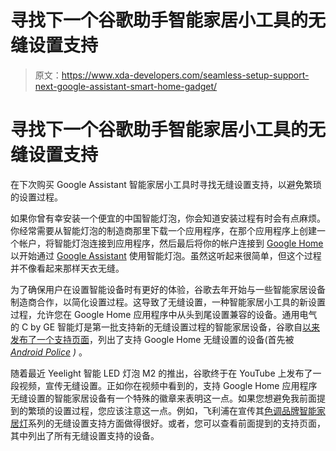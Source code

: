 # 寻找下一个谷歌助手智能家居小工具的无缝设置支持

> 原文：<https://www.xda-developers.com/seamless-setup-support-next-google-assistant-smart-home-gadget/>

# 寻找下一个谷歌助手智能家居小工具的无缝设置支持

在下次购买 Google Assistant 智能家居小工具时寻找无缝设置支持，以避免繁琐的设置过程。

如果你曾有幸安装一个便宜的中国智能灯泡，你会知道安装过程有时会有点麻烦。你经常需要从智能灯泡的制造商那里下载一个应用程序，在那个应用程序上创建一个帐户，将智能灯泡连接到应用程序，然后最后将你的帐户连接到 [Google Home](https://www.xda-developers.com/tag/google-home/) 以开始通过 [Google Assistant](https://www.xda-developers.com/tag/google-assistant-app-t/) 使用智能灯泡。虽然这听起来很简单，但这个过程并不像看起来那样天衣无缝。

为了确保用户在设置智能设备时有更好的体验，谷歌去年开始与一些智能家居设备制造商合作，以简化设置过程。这导致了无缝设置，一种智能家居小工具的新设置过程，允许您在 Google Home 应用程序中从头到尾设置兼容的设备。通用电气的 C by GE 智能灯是第一批支持新的无缝设置过程的智能家居设备，谷歌自[以来发布了一个支持页面](https://support.google.com/googlenest/answer/9367121?hl=en)，列出了支持 Google Home 无缝设置的设备(首先被 *[Android Police](https://www.androidpolice.com/2019/10/17/google-home-app-now-has-seamless-setup-for-more-smart-lights/) )* 。

随着最近 Yeelight 智能 LED 灯泡 M2 的推出，谷歌终于在 YouTube 上发布了一段视频，宣传无缝设置。正如你在视频中看到的，支持 Google Home 应用程序无缝设置的智能家居设备有一个特殊的徽章来表明这一点。如果您想避免我前面提到的繁琐的设置过程，您应该注意这一点。例如，飞利浦在宣传其[色调品牌智能家居灯](https://www.amazon.com/s?k=philips+hue&tag=xda-kahisq3-20&ascsubtag=UUxdaUeUpU31095&asc_refurl=https%3A%2F%2Fwww.xda-developers.com%2Fseamless-setup-support-next-google-assistant-smart-home-gadget%2F&asc_campaign=Short-Term)系列的无缝设置支持方面做得很好。或者，您可以查看前面提到的支持页面，其中列出了所有无缝设置支持的设备。